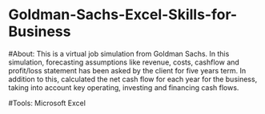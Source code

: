 # Goldman-Sachs-Excel-Skills-for-Business
#About:
      This is a virtual job simulation from Goldman Sachs. In this simulation, forecasting assumptions like revenue, costs, cashflow and profit/loss statement has been asked by the client for five years term. In addition to this, calculated the net cash flow for each year for the business, taking into account key operating, investing and financing cash flows. 

#Tools:
Microsoft Excel
